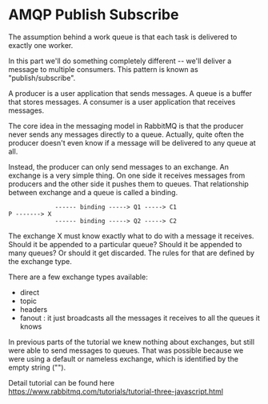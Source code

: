 # AMQP Publish Subscribe

The assumption behind a work queue is that each task is delivered to exactly one worker.

In this part we'll do something completely different -- we'll deliver a message to multiple consumers.
This pattern is known as "publish/subscribe".

A producer is a user application that sends messages.
A queue is a buffer that stores messages.
A consumer is a user application that receives messages.

The core idea in the messaging model in RabbitMQ is that the producer never sends any messages directly to a queue.
Actually, quite often the producer doesn't even know if a message will be delivered to any queue at all.


Instead, the producer can only send messages to an exchange.
An exchange is a very simple thing. On one side it receives messages from producers and the other side it pushes them to queues.
That relationship between exchange and a queue is called a binding.

				 ------ binding -----> Q1 -----> C1
	P -------> X
				 ------ binding -----> Q2 -----> C2

The exchange X must know exactly what to do with a message it receives.
Should it be appended to a particular queue?
Should it be appended to many queues?
Or should it get discarded.
The rules for that are defined by the exchange type.

There are a few exchange types available:

- direct
- topic
- headers
- fanout : it just broadcasts all the messages it receives to all the queues it knows

In previous parts of the tutorial we knew nothing about exchanges, but still were able to send messages to queues.
That was possible because we were using a default or nameless exchange, which is identified by the empty string ("").

Detail tutorial can be found here https://www.rabbitmq.com/tutorials/tutorial-three-javascript.html